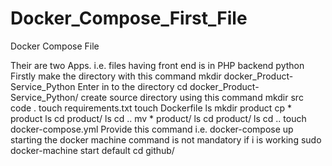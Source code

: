 # Docker_Compose_First_File
Docker Compose File

Their are two Apps. i.e. files having front end is in PHP
backend python 
Firstly make the directory  with this command mkdir docker_Product-Service_Python
  Enter in to the directory   cd docker_Product-Service_Python/
  create source directory using this command   mkdir src
   code  .
   touch requirements.txt
  touch Dockerfile
    ls
   mkdir product
    cp * product
    ls
    cd product/
    ls
    cd ..
    mv * product/
    ls
    cd product/
    ls
    cd ..
   touch docker-compose.yml
 Provide this command i.e.  docker-compose up
   starting the docker machine command is not mandatory if i is working sudo docker-machine start default
   cd github/
